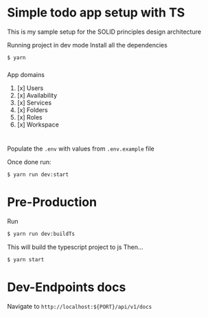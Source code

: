 # Simple todo app setup with TS
This is my sample setup for the SOLID principles design architecture

Running project in dev mode
Install all the dependencies
```sh
$ yarn
```
#####
App domains
1. [x] Users
1. [x] Availability
1. [x] Services
1. [x] Folders
1. [x] Roles
1. [x] Workspace
#
Populate the `.env` with values from `.env.example` file

Once done run:
```sh
$ yarn run dev:start
```

# Pre-Production
Run
```sh
$ yarn run dev:buildTs
```
This will build the typescript project to js
Then...
```sh
$ yarn start
```
# Dev-Endpoints docs

Navigate to `http://localhost:${PORT}/api/v1/docs`